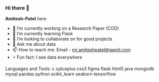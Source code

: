 ### Hi there 👋


**Amitesh-Patel** here

- 🔭 I’m currently working on a Research Paper (COD)
- 🌱 I’m currently learning Flask
- 👯 I’m looking to collaborate on for good projects
- 💬 Ask me about data
- 📫 How to reach me: Email - mr.amiteshpatel@gamil.com
- ⚡ Fun fact: I see data everywhere



Languages and Tools:
c cplusplus css3 figma flask html5 java mongodb mysql pandas python scikit_learn seaborn tensorflow
